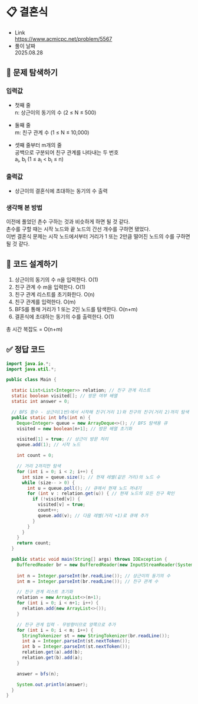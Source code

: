 # 📋 결혼식
- Link<br>
https://www.acmicpc.net/problem/5567
- 풀이 날짜<br>
2025.08.28

## 🔎 문제 탐색하기

### 입력값
- 첫째 줄<br>
n: 상근이의 동기의 수 (2 ≤ N ≤ 500)

- 둘째 줄<br>
m: 친구 관계 수 (1 ≤ N ≤ 10,000)

- 셋째 줄부터 m개의 줄<br>
공백으로 구분되어 친구 관계를 나타내는 두 번호<br>
a<sub>i</sub>, b<sub>i</sub> (1 ≤ a<sub>i</sub> < b<sub>i</sub> ≤ n)

### 출력값
- 상근이의 결혼식에 초대하는 동기의 수 출력

### 생각해 본 방법
이전에 풀었던 촌수 구하는 것과 비슷하게 하면 될 것 같다.<br>
촌수를 구할 때는 시작 노드와 끝 노드의 간선 개수를 구하면 됐었다.<br>
이번 결혼식 문제는 시작 노드에서부터 거리가 1 또는 2만큼 떨어진 노드의 수를 구하면 될 것 같다.

## 📝 코드 설계하기
1. 상근이의 동기의 수 n을 입력한다. O(1)
2. 친구 관계 수 m을 입력한다. O(1)
3. 친구 관계 리스트를 초기화한다. O(n)
4. 친구 관계를 입력한다. O(m)
5. BFS를 통해 거리가 1 또는 2인 노드를 탐색한다. O(n+m)
6. 결혼식에 초대하는 동기의 수를 출력한다. O(1)

총 시간 복잡도 = O(n+m)

## ✅ 정답 코드
```java
import java.io.*;
import java.util.*;

public class Main {

  static List<List<Integer>> relation; // 친구 관계 리스트
  static boolean visited[]; // 방문 여부 배열
  static int answer = 0;

  // BFS 함수 - 상근이(1번)에서 시작해 친구(거리 1)와 친구의 친구(거리 2)까지 탐색
  public static int bfs(int n) {
    Deque<Integer> queue = new ArrayDeque<>(); // BFS 탐색용 큐
    visited = new boolean[n+1]; // 방문 배열 초기화

    visited[1] = true; // 상근이 방문 처리
    queue.add(1); // 시작 노드

    int count = 0;

    // 거리 2까지만 탐색
    for (int i = 0; i < 2; i++) {
      int size = queue.size(); // 현재 레벨(같은 거리)의 노드 수
      while (size-- > 0) { 
        int u = queue.poll(); // 큐에서 현재 노드 꺼내기
        for (int v : relation.get(u)) { // 현재 노드의 모든 친구 확인
          if (!visited[v]) {
            visited[v] = true;
            count++;
            queue.add(v); // 다음 레벨(거리 +1)로 큐에 추가
          }
        }
      }
    }
    return count;
  }

  public static void main(String[] args) throws IOException {
    BufferedReader br = new BufferedReader(new InputStreamReader(System.in));
    
    int n = Integer.parseInt(br.readLine()); // 상근이의 동기의 수
    int m = Integer.parseInt(br.readLine()); // 친구 관계 수

    // 친구 관계 리스트 초기화
    relation = new ArrayList<>(n+1);
    for (int i = 0; i < n+1; i++) {
      relation.add(new ArrayList<>());
    }

    // 친구 관계 입력 - 무방향이므로 양쪽으로 추가
    for (int i = 0; i < m; i++) {
      StringTokenizer st = new StringTokenizer(br.readLine());
      int a = Integer.parseInt(st.nextToken());
      int b = Integer.parseInt(st.nextToken());
      relation.get(a).add(b);
      relation.get(b).add(a);
    }

    answer = bfs(n);

    System.out.println(answer);
  }
}
```